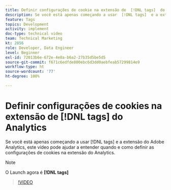 ```yaml
---
title: Definir configurações de cookie na extensão de  [!DNL tags]  do Analytics
description: Se você está apenas começando a usar  [!DNL tags]  e a extensão do Adobe Analytics, este vídeo pode ajudar a entender quando e como definir as configurações de cookies na extensão do Analytics.
feature: Tags
topics: Development
activity: implement
doc-type: technical video
team: Technical Marketing
kt: 2856
role: Developer, Data Engineer
level: Beginner
exl-id: 72013b6e-672e-4e8a-b6a2-27b35d5be5d5
source-git-commit: f671c6edfde800ebc6d3dd0aebfeab57299814e9
workflow-type: ht
source-wordcount: '77'
ht-degree: 100%

---
```


# Definir configurações de cookies na extensão de [!DNL tags] do Analytics

Se você está apenas começando a usar [!DNL tags] e a extensão do Adobe Analytics, este vídeo pode ajudar a entender quando e como definir as configurações de cookies na extensão do Analytics.

>[!NOTE]
>
> O Launch agora é **[!DNL tags]**

>[!VIDEO](https://video.tv.adobe.com/v/27212/?quality=12&learn=on)

